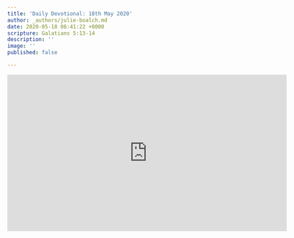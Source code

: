 ```yaml
---
title: 'Daily Devotional: 18th May 2020'
author: _authors/julie-boalch.md
date: 2020-05-18 06:41:22 +0000
scripture: Galatians 5:13-14
description: ''
image: ''
published: false

---
```

<iframe src="https://player.vimeo.com/video/419643288" width="640" height="360" frameborder="0" allow="autoplay; fullscreen" allowfullscreen></iframe>